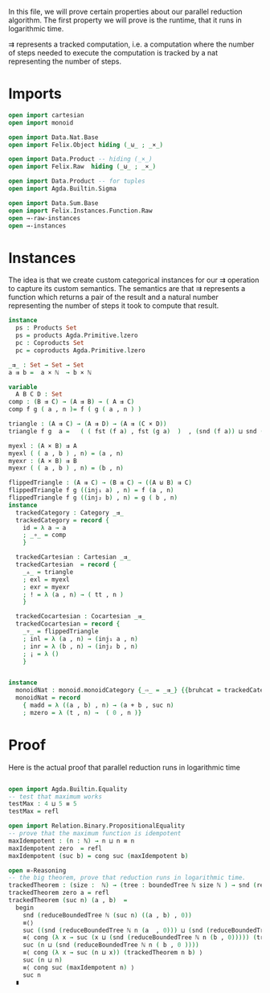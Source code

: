 In this file, we will prove certain properties about our parallel reduction algorithm. The first property we will prove is the runtime, that it runs
in logarithmic time.


⇉ represents a tracked computation, i.e. a computation where the number of steps needed to execute the computation is tracked by a nat representing the number of steps.

# Imports
```agda
open import cartesian
open import monoid

open import Data.Nat.Base
open import Felix.Object hiding (_⊎_ ; _×_)

open import Data.Product -- hiding (_×_)
open import Felix.Raw  hiding (_⊎_ ; _×_)

open import Data.Product -- for tuples
open import Agda.Builtin.Sigma

open import Data.Sum.Base
open import Felix.Instances.Function.Raw
open →-raw-instances
open →-instances

```

# Instances
The idea is that we create custom categorical instances for our ⇉ operation to capture its custom semantics.
The semantics are that ⇉ represents a function which returns a pair of the result and a natural number representing the number of steps it took to
compute that result.
```agda
instance
  ps : Products Set
  ps = products Agda.Primitive.lzero
  pc : Coproducts Set
  pc = coproducts Agda.Primitive.lzero

_⇉_ : Set → Set → Set
a ⇉ b =  a × ℕ  → b × ℕ

variable
  A B C D : Set
comp : (B ⇉ C) → (A ⇉ B) → ( A ⇉ C)
comp f g ( a , n )= f ( g ( a , n ) )

triangle : (A ⇉ C) → (A ⇉ D) → (A ⇉ (C × D))
triangle f g  a =   ( ( fst (f a) , fst (g a)  )  , (snd (f a)) ⊔ snd (g a) )

myexl : (A × B) ⇉ A
myexl ( ( a , b ) , n) = (a , n)
myexr : (A × B) ⇉ B
myexr ( ( a , b ) , n) = (b , n)

flippedTriangle : (A ⇉ C) → (B ⇉ C) → ((A ⊎ B) ⇉ C)
flippedTriangle f g ((inj₁ a) , n) = f (a , n)
flippedTriangle f g ((inj₂ b) , n) = g ( b , n)
instance
  trackedCategory : Category _⇉_
  trackedCategory = record {
    id = λ a → a
    ; _∘_ = comp
    }

  trackedCartesian : Cartesian _⇉_
  trackedCartesian  = record {
    _▵_ = triangle
    ; exl = myexl
    ; exr = myexr
    ; ! = λ (a , n) → ( tt , n )
    }

  trackedCocartesian : Cocartesian _⇉_
  trackedCocartesian = record {
    _▿_ = flippedTriangle
    ; inl = λ (a , n) → (inj₁ a , n)
    ; inr = λ (b , n) → (inj₂ b , n)
    ; ¡ = λ ()
    }


instance
  monoidNat : monoid.monoidCategory {_⇨_ = _⇉_} {{bruhcat = trackedCategory}} {{brucat = trackedCartesian}} ℕ
  monoidNat = record
    { madd = λ ((a , b) , n) → (a + b , suc n)
    ; mzero = λ (t , n) →  ( 0 , n )}

```
# Proof
Here is the actual proof that parallel reduction runs in logarithmic time
```agda

open import Agda.Builtin.Equality
-- test that maximum works
testMax : 4 ⊔ 5 ≡ 5
testMax = refl

open import Relation.Binary.PropositionalEquality
-- prove that the maximum function is idempotent
maxIdempotent : (n : ℕ) → n ⊔ n ≡ n
maxIdempotent zero  = refl
maxIdempotent (suc b) = cong suc (maxIdempotent b)

open ≡-Reasoning
-- the big theorem, prove that reduction runs in logarithmic time.
trackedTheorem : (size :  ℕ) → (tree : boundedTree ℕ size ℕ ) → snd (reduceBoundedTree ℕ size ( tree , 0 )) ≡ size
trackedTheorem zero a = refl
trackedTheorem (suc n) (a , b)  =
  begin
    snd (reduceBoundedTree ℕ (suc n) ((a , b) , 0))
    ≡⟨⟩
    suc ((snd (reduceBoundedTree ℕ n (a  , 0))) ⊔ (snd (reduceBoundedTree ℕ n (b  , 0))))
    ≡⟨ cong (λ x → suc (x ⊔ (snd (reduceBoundedTree ℕ n (b , 0))))) (trackedTheorem n a) ⟩
    suc (n ⊔ (snd (reduceBoundedTree ℕ n ( b , 0 ))))
    ≡⟨ cong (λ x → suc (n ⊔ x)) (trackedTheorem n b) ⟩
    suc (n ⊔ n)
    ≡⟨ cong suc (maxIdempotent n) ⟩
    suc n
  ∎

```
